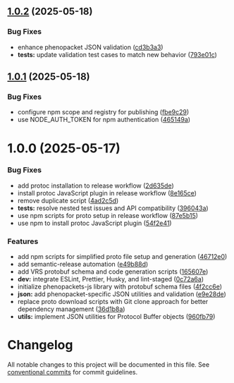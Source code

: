 ## [1.0.2](https://github.com/berntpopp/phenopackets-js/compare/v1.0.1...v1.0.2) (2025-05-18)

### Bug Fixes

- enhance phenopacket JSON validation ([cd3b3a3](https://github.com/berntpopp/phenopackets-js/commit/cd3b3a397bcb0c2ebf242451429d57d5dbbd6cfd))
- **tests:** update validation test cases to match new behavior ([793e01c](https://github.com/berntpopp/phenopackets-js/commit/793e01c60e1a03022af5b79ab3223049da743f84))

## [1.0.1](https://github.com/berntpopp/phenopackets-js/compare/v1.0.0...v1.0.1) (2025-05-18)

### Bug Fixes

- configure npm scope and registry for publishing ([fbe9c29](https://github.com/berntpopp/phenopackets-js/commit/fbe9c298efa45df8be7a26a5c3d04e660706a1c2))
- use NODE_AUTH_TOKEN for npm authentication ([465149a](https://github.com/berntpopp/phenopackets-js/commit/465149a2a2469a13ed3e4f7c2123ee4a70c164cb))

# 1.0.0 (2025-05-17)

### Bug Fixes

- add protoc installation to release workflow ([2d635de](https://github.com/berntpopp/phenopackets-js/commit/2d635dec80a3dfce9e597168a88bfddc951f3834))
- install protoc JavaScript plugin in release workflow ([8e165ce](https://github.com/berntpopp/phenopackets-js/commit/8e165ceb3467098c92788248cde3a9bf38aa3e8f))
- remove duplicate script ([4ad2c5d](https://github.com/berntpopp/phenopackets-js/commit/4ad2c5d997c62f5a970b416d2d42c37edd663cf2))
- **tests:** resolve nested test issues and API compatibility ([396043a](https://github.com/berntpopp/phenopackets-js/commit/396043a2d17ce8ef0ac77447e7cb9db0f488c69a))
- use npm scripts for proto setup in release workflow ([87e5b15](https://github.com/berntpopp/phenopackets-js/commit/87e5b1598eb71d872e13005ea0c794c1ce127810))
- use npm to install protoc JavaScript plugin ([54f2e41](https://github.com/berntpopp/phenopackets-js/commit/54f2e41fed99c2506ad8a9afffcec76bdc3b73be))

### Features

- add npm scripts for simplified proto file setup and generation ([46712e0](https://github.com/berntpopp/phenopackets-js/commit/46712e0d5e8414517def9103bbee483c5c4bd048))
- add semantic-release automation ([e49b88d](https://github.com/berntpopp/phenopackets-js/commit/e49b88d4c97ece28560665ee94c94a852a84b18c))
- add VRS protobuf schema and code generation scripts ([165607e](https://github.com/berntpopp/phenopackets-js/commit/165607e5fad94203274b981ebeb6955302c5e1a9))
- **dev:** integrate ESLint, Prettier, Husky, and lint-staged ([0c72a6a](https://github.com/berntpopp/phenopackets-js/commit/0c72a6ac6d3bc2f1d3299915ec91287c0a33c01e))
- initialize phenopackets-js library with protobuf schema files ([4f2cc6e](https://github.com/berntpopp/phenopackets-js/commit/4f2cc6e7b79d33f3129c68f285efd2514fb5edf3))
- **json:** add phenopacket-specific JSON utilities and validation ([e9e28de](https://github.com/berntpopp/phenopackets-js/commit/e9e28defe5a631b6c57d66ad9f082dd61a884952))
- replace proto download scripts with Git clone approach for better dependency management ([36d1b8a](https://github.com/berntpopp/phenopackets-js/commit/36d1b8abac602e85d2c856ad3248d382755ff685))
- **utils:** implement JSON utilities for Protocol Buffer objects ([960fb79](https://github.com/berntpopp/phenopackets-js/commit/960fb794a5bb207effadf03cdc64b565fc36b16e))

# Changelog

All notable changes to this project will be documented in this file. See [conventional commits](https://www.conventionalcommits.org/) for commit guidelines.

<!-- CHANGELOG will be automatically populated by semantic-release -->
